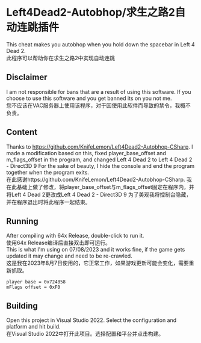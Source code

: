 # Left4Dead2-Autobhop/求生之路2自动连跳插件
This cheat makes you autobhop when you hold down the spacebar in Left 4 Dead 2.  
此程序可以帮助你在求生之路2中实现自动连跳
## Disclaimer
I am not responsible for bans that are a result of using this software. If you choose to use this software and you get banned its on you not me.  
您不应该在VAC服务器上使用该程序，对于因使用此软件而导致的禁令，我概不负责。
## Content
Thanks to https://github.com/KnifeLemon/Left4Dead2-Autobhop-CSharp. I made a modification based on this, fixed player_base_offset and m_flags_offset in the program, and changed Left 4 Dead 2 to Left 4 Dead 2 - Direct3D 9
For the sake of beauty, I hide the console and end the program together when the program exits.   
在此感谢https://github.com/KnifeLemon/Left4Dead2-Autobhop-CSharp. 我在此基础上做了修改，将player_base_offset与m_flags_offset固定在程序内，并将Left 4 Dead 2更改成Left 4 Dead 2 - Direct3D 9
为了美观我将控制台隐藏，并在程序退出时将此程序一起结束。 
## Running
After compiling with 64x Release, double-click to run it.  
使用64x Release编译后直接双击即可运行。  
This is what I'm using on 07/08/2023 and it works fine, if the game gets updated it may change and need to be re-crawled.  
这是我在2023年8月7日使用的，它正常工作，如果游戏更新可能会变化，需要重新抓取。 
 ```
 player base = 0x724B58
 mFlags offset = 0xF0 
 ```
## Building 
 Open this project in Visual Studio 2022. Select the configuration and platform and hit build.  
 在Visual Studio 2022中打开此项目。选择配置和平台并点击构建。
